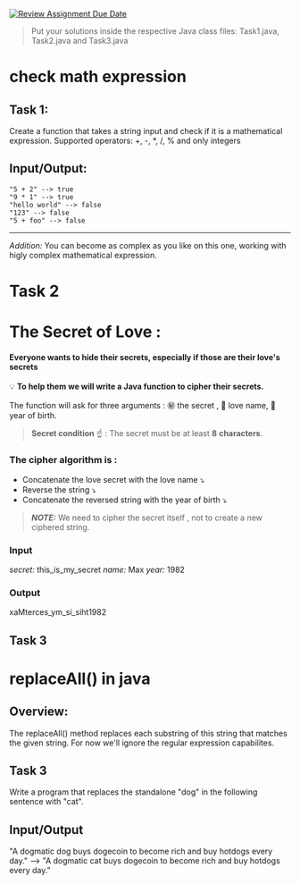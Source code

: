 [![Review Assignment Due Date](https://classroom.github.com/assets/deadline-readme-button-22041afd0340ce965d47ae6ef1cefeee28c7c493a6346c4f15d667ab976d596c.svg)](https://classroom.github.com/a/2IyC0WnV)
> Put your solutions inside the respective Java class files: Task1.java, Task2.java and Task3.java

# check math expression

## Task 1:

Create a function that takes a string input and check if it is a mathematical expression.
Supported operators: +, -, *, /, % and only integers

## Input/Output:

```
"5 + 2" --> true  
"9 * 1" --> true  
"hello world" --> false  
"123" --> false  
"5 + foo" --> false  
```

---

*Addition:* You can become as complex as you like on this one, working with higly complex mathematical expression.



Task 2
=========


# The Secret of Love :
#### Everyone wants to hide their secrets, especially if those are their love's secrets
:bulb: **To help them we will write a Java function to cipher their secrets.**

The function will ask for three arguments : :secret: the secret  , :gift_heart: love name,  :birthday: year of birth.

> **Secret condition** :point_up: : The secret must be at least **8** **characters**.

### The cipher algorithm is :
* Concatenate the love secret with the love name     :arrow_heading_down:
* Reverse the string :arrow_heading_down:
* Concatenate the reversed string with the  year of birth :arrow_heading_down:

>  ***NOTE:*** We need to cipher the secret itself , not to create a new  ciphered string.

### Input
*secret:* this_is_my_secret
*name:* Max
*year:* 1982

### Output
xaMterces_ym_si_siht1982


## Task 3

# replaceAll() in java

## Overview:

The replaceAll() method replaces each substring of this string that matches the given string.
For now we'll ignore the regular expression capabilites.

## Task 3

Write a program that replaces the standalone "dog" in the following sentence with "cat".

## Input/Output
"A dogmatic dog buys dogecoin to become rich and buy hotdogs every day."
-->
"A dogmatic cat buys dogecoin to become rich and buy hotdogs every day."